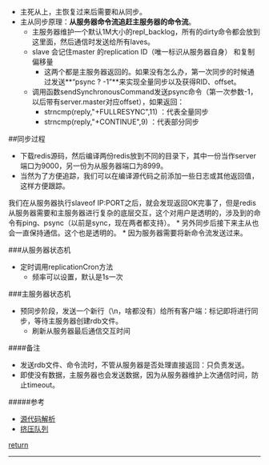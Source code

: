 * 主死从上，主恢复过来后需要和从同步。
* 主从同步原理：**从服务器命令流追赶主服务器的命令流**。
    * 主服务器维护一个默认1M大小的repl_backlog，所有的dirty命令都会放到这里面，然后通信时发送给所有laves。
    * slave 会记住master  的replication ID（唯一标识从服务器自身） 和复制偏移量
        * 这两个都是主服务器返回的。如果没有怎么办，第一次同步的时候通过发送**“psync ? -1”**来实现全量同步以及获得RID、offset。
    * 调用函数sendSynchronousCommand发送psync命令（第一次参数-1，以后带有server.master对应offset），如果返回：
        * strncmp(reply,"+FULLRESYNC",11) ：代表全量同步
        * strncmp(reply,"+CONTINUE",9) ：代表部分同步
    
##同步过程
* 下载redis源码，然后编译两份redis放到不同的目录下，其中一份当作server端口为9000，另一份为从服务器端口为8999。
* 当然为了方便追踪，我们可以在编译源代码之前添加一些日志或其他返回值，这样方便跟踪。

我们在从服务器执行slaveof IP:PORT之后，就会发现返回OK完事了，但是redis从服务器需要和主服务器进行复杂的底层交互，这个对用户是透明的，涉及到的命令有ping、psync（以前是sync，现在两者都支持）。
    * 另外同步后接下来主从也会一直保持通信。这个也是透明的。
        * 因为服务器需要将新命令流发送过来。
    
###从服务器状态机
* 定时调用replicationCron方法
    * 频率可以设置，默认是1s一次
    
    
    
    
    
###主服务器状态机
* 预同步阶段，发送一个新行（\n，啥都没有）给所有客户端：标记即将进行同步，等待主服务器创建rdb文件。
    * 刷新从服务器最后通信交互时间


####备注
* 发送rdb文件、命令流时，不管从服务器是否处理直接返回：只负责发送。
* 即使没有数据，主服务器也会发送数据，因为从服务器维护上次通信时间，防止timeout。

#####参考
* [源代码解析](http://blog.51cto.com/sofar/1413024)
* [挤压队列](https://blog.csdn.net/gqtcgq/article/details/51287116)

[return](README.md)
****